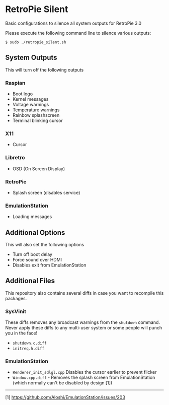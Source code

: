 # RetroPie Silent
Basic configurations to silence all system outputs for RetroPie 3.0

Please execute the following command line to silence various outputs:
```
$ sudo ./retropie_silent.sh
```

## System Outputs
This will turn off the following outputs

### Raspian
* Boot logo
* Kernel messages
* Voltage warnings
* Temperature warnings
* Rainbow splashscreen
* Terminal blinking cursor

### X11
* Cursor

### Libretro
* OSD (On Screen Display)

### RetroPie
* Splash screen (disables service)

### EmulationStation
* Loading messages

## Additional Options
This will also set the following options
* Turn off boot delay
* Force sound over HDMI
* Disables exit from EmulationStation

## Additional Files
This repository also contains several diffs in case you want to recompile this packages.

### SysVinit
These diffs removes any broadcast warnings from the `shutdown` command.
Never apply these diffs to any multi-user system or some people will punch you in the face!
* `shutdown.c.diff`
* `initreq.h.diff`

### EmulationStation
* `Renderer_init_sdlgl.cpp` Disables the cursor earlier to prevent flicker
* `Window.cpp.diff` - Removes the splash screen from EmulationStation (which normally can't be disabled by design [1])

----
[1] https://github.com/Aloshi/EmulationStation/issues/203
